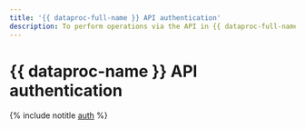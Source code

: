 ```yaml
---
title: '{{ dataproc-full-name }} API authentication'
description: To perform operations via the API in {{ dataproc-full-name }}, an Apache Hadoop® and Apache Spark™ cluster deployment service, get an IAM token for your account.
---
```


# {{ dataproc-name }} API authentication

{% include notitle [auth](../../_includes/authentication.md) %}
